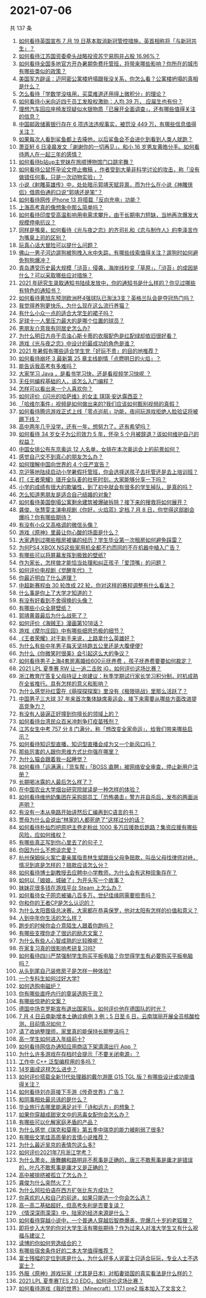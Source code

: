 # 2021-07-06

共 137 条

<!-- BEGIN -->
<!-- 最后更新时间 Tue Jul 06 2021 15:01:34 GMT+0800 (China Standard Time) -->

1. [如何看待英国宣布 7 月 19
   日基本取消新冠管控措施，英首相称将「与新冠共生」？](https://www.zhihu.com/question/470344047)
2. [如何看待江苏国资委牵头战略投资苏宁易购并占股 16.96%？](https://www.zhihu.com/question/470291430)
3. [如何看待全国多地官方开办暑期免费托管班，将带来哪些影响？你所在的城市有哪些类似的政策？](https://www.zhihu.com/question/469495664)
4. [美国军方辟谣：迈阿密公寓楼坍塌跟我没关系，你怎么看？公寓楼坍塌的真相是什么？](https://www.zhihu.com/question/469479306)
5. [怎么看待「学数学没啥用，买菜难道还用得上微积分」的理论？](https://www.zhihu.com/question/330028623)
6. [如何看待小米向近四千员工发股权激励：人均 39 万，
   应届生也有份？](https://www.zhihu.com/question/469594067)
7. [理想汽车回应座椅发现疑似水银物质「已展开全面调查」，还有哪些值得关注的信息？](https://www.zhihu.com/question/470160887)
8. [中国邮政储蓄银行存在 6 项违法违规事实，被罚没 449
   万，有哪些信息值得关注？](https://www.zhihu.com/question/470180715)
9. [如果每次人看到鲨鱼都上去揍他，以后鲨鱼会不会进化到看到人类人就跑？](https://www.zhihu.com/question/469388304)
10. [萧亚轩 6 日凌晨发文「谢谢你的一切再见」，和小 16
    岁男友黄皓分手。如何看待两人在一起三年的感情？](https://www.zhihu.com/question/470346487)
11. [如何看待b站up主党妹在旅顺博物馆门口跳宅舞？](https://www.zhihu.com/question/469738970)
12. [如何看待公鼠怀孕论文停止撤稿
    ，作者受到大量非科学讨论的攻击，称「没有做错任何事，只是一次动物实验」？](https://www.zhihu.com/question/470229957)
13. [小说《射雕英雄传》中，处处暗示郭靖天赋异禀，而为什么在小说《神雕侠侣》借周伯通的口说“郭靖还是笨”？](https://www.zhihu.com/question/469671460)
14. [如何看待网传 iPhone 13 将搭载「反向充电」功能？](https://www.zhihu.com/question/470137767)
15. [上海高考真的像想象中那么简单吗？](https://www.zhihu.com/question/461132796)
16. [如何看待印度受高温影响用电需求攀升，由于长期电力短缺，当地再次爆发大规模停电抗议？](https://www.zhihu.com/question/469940844)
17. [同样是嘴臭，如何看待《光与夜之恋》的齐司礼和《恋与制作人》的李泽言作为嘴臭上司的区别？](https://www.zhihu.com/question/468249867)
18. [玩真心话大冒险可以提什么问题？](https://www.zhihu.com/question/294716319)
19. [佛山一男子河边遛狗被狗拽入水中失踪，有哪些线索值得关注？遛狗时如何避免狗狗爆冲？](https://www.zhihu.com/question/470186017)
20. [青岛遭受历史最大规模「浒苔」侵袭，海岸线秒变「草原」，「浒苔」的成因是什么？可以采取哪些应对措施？](https://www.zhihu.com/question/468731794)
21. [2021
    年研究生录取通知书陆续发放中，你的通知书是什么样的？你见过哪些有特色的通知书？](https://www.zhihu.com/question/463758340)
22. [如何看待黄旭东预测欧洲杯4强球队已淘汰3支？英格兰队会是夺冠热门吗？](https://www.zhihu.com/question/470180410)
23. [我觉得养狗更快乐，为什么现在这么流行养猫？](https://www.zhihu.com/question/460463800)
24. [有什么小众一点的适合大学生的裙子吗？](https://www.zhihu.com/question/454817357)
25. [足球十一人里压力最大的是哪个位置的球员？](https://www.zhihu.com/question/468833811)
26. [男朋友介意我有同居史怎么办?](https://www.zhihu.com/question/465458023)
27. [为什么明日方舟干员浊心斯卡蒂的衣服配色是红配绿却依旧很好看？](https://www.zhihu.com/question/466888303)
28. [游戏《光与夜之恋》中设计的最成功的角色是谁？](https://www.zhihu.com/question/468476422)
29. [2021 年暑假有哪些适合学生党「好玩不贵」的目的地推荐？](https://www.zhihu.com/question/469476094)
30. [如何看待崩坏 3 最新第 25 章主线剧情「点燃明日的火焰」？](https://www.zhihu.com/question/467124399)
31. [能告诉我高考有多难吗？](https://www.zhihu.com/question/464899039)
32. [大家学习 Java ，是看书学习快，还是看视频学习快呢 ？](https://www.zhihu.com/question/364964514)
33. [无任何编程基础的人，该怎么入门编程？](https://www.zhihu.com/question/28611887)
34. [怎样可以看出来一个人喜欢你？](https://www.zhihu.com/question/466221460)
35. [如何评价《闪光的哈萨维》的女主 琪琪·安达露西亚？](https://www.zhihu.com/question/465097576)
36. [「哈维尔事件」视频是如何做出来的?我们应该如何甄别视频的真假？](https://www.zhihu.com/question/469908344)
37. [如何看待腾讯游戏正式上线「零点巡航」功能，夜间玩游戏拒绝人脸验证将被踢下线？](https://www.zhihu.com/question/470166057)
38. [高中两年几乎没学，还有一年，想努力了，还有希望吗？](https://www.zhihu.com/question/462084525)
39. [如何看待 34 岁女子为公司效力 5 年，怀孕 5
    个月被辞退？该如何维护自己的权益？](https://www.zhihu.com/question/470346433)
40. [中国女排公布东京奥运 12
    人名单，女排在本次奥运会上的前景如何？](https://www.zhihu.com/question/470258733)
41. [感觉自己交不到真心的朋友怎么办？](https://www.zhihu.com/question/317167508)
42. [如何理解中国向世界的 4 个庄严宣告？](https://www.zhihu.com/question/469269512)
43. [京沪等地陆续启动小学暑假托管班，你会选择送孩子去托管还是去上培训班？](https://www.zhihu.com/question/469536387)
44. [打《王者荣耀》错开全队麦的社死时刻，大家能够分享一下吗？](https://www.zhihu.com/question/467240578)
45. [小学的成绩有很大的欺骗性，到了初中就会有很多的学生掉队，是真的吗？](https://www.zhihu.com/question/433616847)
46. [怎么知道男朋友是适合自己结婚的对象?](https://www.zhihu.com/question/449911702)
47. [如何看待美国倒塌公寓剩余建筑被爆破拆除？接下来的搜救将如何展开？](https://www.zhihu.com/question/470179252)
48. [龚俊、张慧雯主演电视剧《你好，火焰蓝》定档 7 月 8
    日，你觉得这部剧会爆吗？你有哪些期待？](https://www.zhihu.com/question/470159833)
49. [有没有小众又高格调的微信头像？](https://www.zhihu.com/question/412524633)
50. [游戏《原神》里最让你心酸的场面是什么？](https://www.zhihu.com/question/462389144)
51. [大家遇到过哪些租房被骗的经历？学生毕业第一次租房如何避免踩雷？](https://www.zhihu.com/question/469950659)
52. [为何PS4,XBOX,NS这些家用机全都不约而同的不在机器中植入广告？](https://www.zhihu.com/question/469705352)
53. [有哪些可以将屏幕发挥到极致的壁纸?](https://www.zhihu.com/question/325648700)
54. [作为家长，怎样做才能恰当处理和纠正孩子「爱顶嘴」的问题？](https://www.zhihu.com/question/461406485)
55. [如何评价电视剧《觉醒年代》？](https://www.zhihu.com/question/392105758)
56. [你最近明白了什么道理？](https://www.zhihu.com/question/431861103)
57. [中超新赛程由 30 轮改成 22
    轮，你对这样的赛程调整有什么看法？](https://www.zhihu.com/question/470208516)
58. [什么事是你上了大学才知道的？](https://www.zhihu.com/question/406491354)
59. [有没有好看到不舍得换的头像？](https://www.zhihu.com/question/368799434)
60. [有哪些小众全屏壁纸？](https://www.zhihu.com/question/440343163)
61. [郭靖黄蓉最后为什么战死了？](https://www.zhihu.com/question/468610755)
62. [如何评价《海贼王》漫画第1018话？](https://www.zhihu.com/question/469303273)
63. [游戏《摩尔庄园》中有哪些细思恐极的细节？](https://www.zhihu.com/question/334609345)
64. [《王者荣耀》对于新手来说，上路拿什么英雄好？](https://www.zhihu.com/question/461187822)
65. [为什么有些中年男子每天坚持跑五公里还是大腹便便?](https://www.zhihu.com/question/457131875)
66. [为什么《你微笑时很美》会引起这么大的争议？](https://www.zhihu.com/question/467798509)
67. [如何看待男子上海4套房离婚给600元抚养费
    ，孩子抚养费要要如何裁定？](https://www.zhihu.com/question/470202472)
68. [2021 LPL 夏季赛 RW 让一追二击败
    iG，如何评价这场比赛？](https://www.zhihu.com/question/470215654)
69. [浙江教育厅答复父母持证上岗建议：秋季学期试行家长学习积分制，时机成熟在全省推行。具有怎样的意义和影响？](https://www.zhihu.com/question/470144683)
70. [为什么感觉孙红雷在《萌探探探案》里没有《极限挑战》里那么活跃了？](https://www.zhihu.com/question/467421033)
71. [中国男子三大球 37
    年来首次集体缺席奥运会，接下来需要从哪些方面改进提高竞争力？](https://www.zhihu.com/question/469581004)
72. [有没有人装逼正好撞到你擅长的领域上的？](https://www.zhihu.com/question/338688699)
73. [如何看待台湾民众百米冲刺争打疫苗残剂？](https://www.zhihu.com/question/469960214)
74. [江苏女生中考 757 分 8
    门满分，称「想改变全家命运」，给我们带来哪些启示？](https://www.zhihu.com/question/470149393)
75. [如何看待知识型直播，知识型直播会成为又一个新风口吗？](https://www.zhihu.com/question/470192255)
76. [那些厉害的人跟你思维方式比你强在哪里？](https://www.zhihu.com/question/444370761)
77. [为什么猫会跟着我一起睡觉？](https://www.zhihu.com/question/460735158)
78. [如何看待「运满满」「货车帮」「BOSS
    直聘」被网络安全审查，停止新用户注册？](https://www.zhihu.com/question/470104949)
79. [长期喝冰露的人最后怎么样了？](https://www.zhihu.com/question/324463577)
80. [在中国农业大学烟台研究院就读是一种怎样的体验？](https://www.zhihu.com/question/395900199)
81. [如何看待维他奶集团在采购部员工「恐怖袭击」警方并自杀后，发布的两面派声明？](https://www.zhihu.com/question/469732478)
82. [有没有一本从电路开始讲然后汇编再到C语言的书？](https://www.zhihu.com/question/469693594)
83. [贾母为什么会说出“林家的人都死绝了”这样过分的话？](https://www.zhihu.com/question/468517059)
84. [如何看待朴灿烈吧原吧主卷走粉丝 1000
    多万应援款后跑路？集资应援有哪些风险，应如何维权？](https://www.zhihu.com/question/469617778)
85. [有哪些真正写到你心里去了的句子？](https://www.zhihu.com/question/281637180)
86. [你因为什么不想谈恋爱？](https://www.zhihu.com/question/467291312)
87. [杭州保姆纵火案亡妻亲属指责林生斌跟岳父母争赔款，叫岳父母找律师对峙，情况到底是怎样的？赔款应该怎么分？](https://www.zhihu.com/question/469306984)
88. [如何看待博士副教授去应聘中小学教师，为什么会有这种现象存在？](https://www.zhihu.com/question/469006927)
89. [如何以「娘娘，城破了」为开头写一个故事？](https://www.zhihu.com/question/455531791)
90. [妹妹花很多钱在游戏平台 Steam 上怎么办？](https://www.zhihu.com/question/467965628)
91. [如何看待女子网恋被骗八百多万，世纪佳缘网需要担责吗？](https://www.zhihu.com/question/470130941)
92. [你和你的王者CP是怎么认识的？](https://www.zhihu.com/question/465183546)
93. [为什么太阳晋级总决赛，大家都在恭喜保罗，他对太阳有怎样的价值和意义？](https://www.zhihu.com/question/469265691)
94. [人到中年你生活的怎么样？](https://www.zhihu.com/question/469317566)
95. [跑步的时候你会介意陌生人跟着你跑吗？](https://www.zhihu.com/question/466187680)
96. [有哪些支撑你走了很远的励志文案？](https://www.zhihu.com/question/460253646)
97. [为什么有些人心智成熟的比较晚呢？](https://www.zhihu.com/question/283077831)
98. [在家复习真的很影响考研复习吗?](https://www.zhihu.com/question/465680815)
99. [如何看待四川严禁强制学生购买平板电脑？你觉得学生有必要购买平板电脑吗？](https://www.zhihu.com/question/469907647)
100. [从头到尾自己装修房子是怎样一种体验?](https://www.zhihu.com/question/31038596)
101. [一个专科生如何过好大学?](https://www.zhihu.com/question/465577553)
102. [如何选购电磁炉？](https://www.zhihu.com/question/19731617)
103. [你有哪些直呼内行的童装选购干货？](https://www.zhihu.com/question/426278534)
104. [有哪些惊艳的文案？](https://www.zhihu.com/question/459587637)
105. [德国中场克罗斯宣布退出国家队，如何评价他在德国队的时光？](https://www.zhihu.com/question/469599762)
106. [7 月 4 日云南新增本土确诊病例 3 例；5 日至 6
     日，云南瑞丽开展全员核酸检测，目前情况如何？](https://www.zhihu.com/question/470089816)
107. [请了收纳整理师，家里真的能保持长期整洁吗？](https://www.zhihu.com/question/446527016)
108. [高一学生如何进入年级前十?](https://www.zhihu.com/question/426078063)
109. [如何看待网信办通知应用商店下架滴滴出行 App ？](https://www.zhihu.com/question/470015739)
110. [为什么许多游戏在存档时会提示「不要关闭电源」？](https://www.zhihu.com/question/469514688)
111. [工作中 C++ 泛型编程用的多吗？](https://www.zhihu.com/question/22994182)
112. [14岁画成这样怎么进步？](https://www.zhihu.com/question/469372036)
113. [如何评价搭载全新11代处理器的戴尔游匣 G15 TGL
     版？有哪些设计或功能值得关注？](https://www.zhihu.com/question/466820785)
114. [如何看待刘亦菲接下手游《传奇世界》广告？](https://www.zhihu.com/question/469422532)
115. [和同事相处最忌讳的是什么？](https://www.zhihu.com/question/294492493)
116. [毕业旅行去哪里能满足对于「诗和远方」的想象？](https://www.zhihu.com/question/461563310)
117. [如果你穿越成甜宠文中的恶毒女配你会怎么办？](https://www.zhihu.com/question/367845869)
118. [有哪些可以化解家庭矛盾的产品？](https://www.zhihu.com/question/463153615)
119. [为什么感觉《瑞克和莫蒂》第五季中瑞克的能力被削弱了很多?](https://www.zhihu.com/question/466419064)
120. [有哪些文笔佳高质量的言情小说推荐？](https://www.zhihu.com/question/35334758)
121. [为什么最近吴京的表情包这么多?](https://www.zhihu.com/question/459051105)
122. [如何评价2021年7月浙江学考？](https://www.zhihu.com/question/438511758)
123. [为什么萧炎、唐舞麟和路明非不惹事是正确的，唐三不敢惹事是庸才是错误的，叶凡不敢惹事是庸才又是正确的？](https://www.zhihu.com/question/469255466)
124. [高中被排挤被孤立了怎么办？](https://www.zhihu.com/question/466031743)
125. [龚俊为什么突然火了？](https://www.zhihu.com/question/469659869)
126. [为什么阿拉伯语在西方扩张比东方成功？](https://www.zhihu.com/question/464466767)
127. [你喜欢的人和自己的前途，如果只能选一个你会怎么选？](https://www.zhihu.com/question/469180114)
128. [高一高二基础超好，但高考失利是否要复读？](https://www.zhihu.com/question/467953916)
129. [《情深深雨濛濛》中，陆家的经济来源是什么？](https://www.zhihu.com/question/54479741)
130. [如何看待穿越小说中，一个普通人穿越后智商爆表，完爆几十岁的老狐狸？](https://www.zhihu.com/question/376857581)
131. [即将步入大学的你对大学生活有哪些期待？作为过来人对准大学生又有什么祝福与建议？](https://www.zhihu.com/question/469460738)
132. [读博的你如何劳逸结合的？](https://www.zhihu.com/question/460861080)
133. [有哪些宿舍条件好的二本大学值得推荐？](https://www.zhihu.com/question/405920733)
134. [富士残幅的定位到底是什么，为什么好多人说富士只适合玩玩，专业人士不选富士？](https://www.zhihu.com/question/470044599)
135. [外服《原神》游戏玩家（尤其是日本）对稻妻锁国的真实看法是什么样的？](https://www.zhihu.com/question/469647926)
136. [2021 LPL 夏季赛TES 2:0
     EDG，如何评价这场比赛？](https://www.zhihu.com/question/469986525)
137. [如何看待游戏《我的世界》（Minecraft）1.17.1 pre2
     版本加入了文言文？](https://www.zhihu.com/question/469226186)

<!-- END -->
